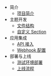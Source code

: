 - 简介
  - [项目简介](README.md)
- 主题开发
  - [文件结构](theme/structure.md)
  - [自定义 Section](theme/sections.md)
- 应用集成
  - [API 接入](app/api.md)
  - [Webhook 配置](app/webhook.md)
- 部署与上线
  - [测试环境部署](deploy/dev.md)
  - [上线流程](deploy/prod.md)